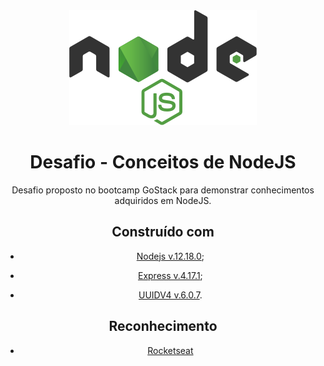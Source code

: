 <div align="center"> 
  <img src='https://github.com/cgmbauer/assets/blob/master/logo/nodejs-seeklogo.com.svg' alt='NodeJS logo' 
</div>

# Desafio - Conceitos de NodeJS

Desafio proposto no bootcamp GoStack para demonstrar conhecimentos adquiridos em NodeJS.

## Construído com

- [Nodejs v.12.18.0](https://nodejs.org/en/);

- [Express v.4.17.1](https://expressjs.com/pt-br/);

- [UUIDV4 v.6.0.7](https://www.npmjs.com/package/uuidv4).

## Reconhecimento

- [Rocketseat](https://rocketseat.com.br/)


